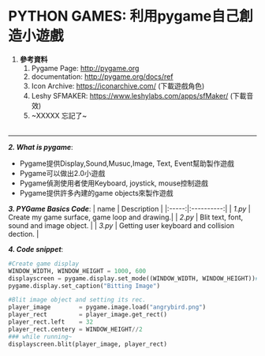 # PYTHON GAMES: 利用pygame自己創造小遊戲

1. **參考資料**
    1. Pygame Page: http://pygame.org
    2. documentation: http://pygame.org/docs/ref
    3. Icon Archive: https://iconarchive.com/ (下載遊戲角色)
    4. Leshy SFMAKER: https://www.leshylabs.com/apps/sfMaker/ (下載音效)
    5. ~XXXXX 忘記了~ <br><br>

------

**_2. What is pygame_**:
  * Pygame提供Display,Sound,Musuc,Image, Text, Event幫助製作遊戲
  * Pygame可以做出2.0小遊戲
  * Pygame偵測使用者使用Keyboard, joystick, mouse控制遊戲
  * Pygame提供許多內建的game objects來製作遊戲


**_3. PYGame Basics Code_**:
| name | Description |
|:-----:|:----------:|
| _1.py_ | Create my game surface, game loop and drawing.|
| _2.py_ | Blit text, font, sound and image object.      |
| _3.py_ | Getting user keyboard and collision dection.  |


**_4. Code snippet_**:
```python
#Create game display
WINDOW_WIDTH, WINDOW_HEIGHT = 1000, 600
displayscreen = pygame.display.set_mode((WINDOW_WIDTH, WINDOW_HEIGHT))#產生畫布
pygame.display.set_caption("Bitting Image")

```
```python
#Blit image object and setting its rec.
player_image        = pygame.image.load("angrybird.png")
player_rect         = player_image.get_rect()
player_rect.left    = 32
player_rect.centery = WINDOW_HEIGHT//2
### while running~
displayscreen.blit(player_image, player_rect)
